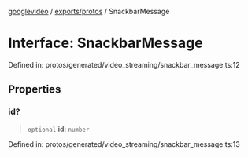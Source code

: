 [googlevideo](../../../README.md) / [exports/protos](../README.md) / SnackbarMessage

# Interface: SnackbarMessage

Defined in: protos/generated/video\_streaming/snackbar\_message.ts:12

## Properties

### id?

> `optional` **id**: `number`

Defined in: protos/generated/video\_streaming/snackbar\_message.ts:13
